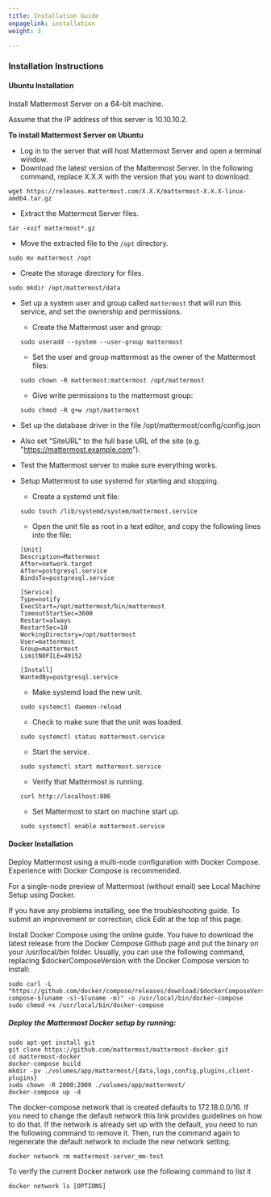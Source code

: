 ```yaml
---
title: Installation Guide
onpagelink: installation
weight: 3

---
```


### **Installation Instructions**

#### Ubuntu Installation

Install Mattermost Server on a 64-bit machine.

Assume that the IP address of this server is 10.10.10.2.

**To install Mattermost Server on Ubuntu**

- Log in to the server that will host Mattermost Server and open a terminal window.
- Download the latest version of the Mattermost Server. In the following command, replace X.X.X with the version that you want to download:
 
 
 ```
wget https://releases.mattermost.com/X.X.X/mattermost-X.X.X-linux-amd64.tar.gz
```

- Extract the Mattermost Server files.
 
 
 ```
tar -xvzf mattermost*.gz
```

- Move the extracted file to the `/opt` directory.
 
 
 ```
sudo mv mattermost /opt
```

- Create the storage directory for files.
 
 
 ```
sudo mkdir /opt/mattermost/data
```

- Set up a system user and group called `mattermost` that will run this service, and set the ownership and permissions. 
  - Create the Mattermost user and group:
   
   
   ```
  sudo useradd --system --user-group mattermost
  ```
  
  
  - Set the user and group mattermost as the owner of the Mattermost files:
   
   
   ```
  sudo chown -R mattermost:mattermost /opt/mattermost
  ```
  
  
  - Give write permissions to the mattermost group:
   
   
   ```
  sudo chmod -R g+w /opt/mattermost
  ```
- Set up the database driver in the file /opt/mattermost/config/config.json
- Also set "SiteURL" to the full base URL of the site (e.g. "https://mattermost.example.com").
- Test the Mattermost server to make sure everything works.
- Setup Mattermost to use systemd for starting and stopping. 
  - Create a systemd unit file:
   
   
   ```
  sudo touch /lib/systemd/system/mattermost.service
  ```
  
  
  - Open the unit file as root in a text editor, and copy the following lines into the file:
   
   
   ```
  [Unit]
  Description=Mattermost
  After=network.target
  After=postgresql.service
  BindsTo=postgresql.service
  
  [Service]
  Type=notify
  ExecStart=/opt/mattermost/bin/mattermost
  TimeoutStartSec=3600
  Restart=always
  RestartSec=10
  WorkingDirectory=/opt/mattermost
  User=mattermost
  Group=mattermost
  LimitNOFILE=49152
  
  [Install]
  WantedBy=postgresql.service
  ```
  
  
  - Make systemd load the new unit.
   
   
   ```
  sudo systemctl daemon-reload
  ```
  
  
  - Check to make sure that the unit was loaded.
   
   
   ```
  sudo systemctl status mattermost.service
  ```
  
  
  - Start the service.
   
   
   ```
  sudo systemctl start mattermost.service
  ```
  
  
  - Verify that Mattermost is running.
   
   
   ```
  curl http://localhost:806
  ```
  
  
  - Set Mattermost to start on machine start up.
   
   
   ```
  sudo systemctl enable mattermost.service
  ```
 
#### Docker Installation

Deploy Mattermost using a multi-node configuration with Docker Compose. Experience with Docker Compose is recommended.

For a single-node preview of Mattermost (without email) see Local Machine Setup using Docker.

If you have any problems installing, see the troubleshooting guide. To submit an improvement or correction, click Edit at the top of this page.

Install Docker Compose using the online guide. You have to download the latest release from the Docker Compose Github page and put the binary on your /usr/local/bin folder. Usually, you can use the following command, replacing $dockerComposeVersion with the Docker Compose version to install:

 ```
sudo curl -L "https://github.com/docker/compose/releases/download/$dockerComposeVersion/docker-compose-$(uname -s)-$(uname -m)" -o /usr/local/bin/docker-compose
sudo chmod +x /usr/local/bin/docker-compose
```

##### Deploy the Mattermost Docker setup by running:

 ```
sudo apt-get install git
git clone https://github.com/mattermost/mattermost-docker.git
cd mattermost-docker
docker-compose build
mkdir -pv ./volumes/app/mattermost/{data,logs,config,plugins,client-plugins}
sudo chown -R 2000:2000 ./volumes/app/mattermost/
docker-compose up -d
```

The docker-compose network that is created defaults to 172.18.0.0/16. If you need to change the default network this link provides guidelines on how to do that. If the network is already set up with the default, you need to run the following command to remove it. Then, run the command again to regenerate the default network to include the new network setting.

 ```
docker network rm mattermost-server_mm-test
```

To verify the current Docker network use the following command to list it

 ```
docker network ls [OPTIONS]
```
